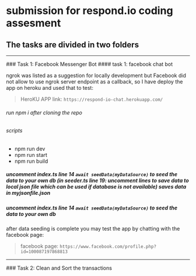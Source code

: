 # submission for respond.io coding assesment 

## The tasks are divided in two folders
<hr>
### Task 1: Facebook Messenger Bot 
#### task 1: facebook chat bot

ngrok was listed as a suggestion for locally development but Facebook did not allow to use ngrok server endpoint as a callback, so I have deploy the app on heroku and used that to test: 
> HeroKU APP link: `https://respond-io-chat.herokuapp.com/`

###### run npm i after cloning the repo
###### scripts 
 -   npm run dev
 -   npm run start
 -   npm run build

##### uncomment index.ts line 14 `await seedData(myDataSource)` to seed the data to your own db (in seeder.ts line 19: uncomment lines to save data to local json file which can be used if database is not available) saves data in myjsonfile.json

##### uncomment index.ts line 14 `await seedData(myDataSource)` to seed the data to your own db
after data seeding is complete you may test the app by chatting with the facebook page:
> facebook page: `https://www.facebook.com/profile.php?id=100087197868813`  

<hr>
### Task 2: Clean and Sort the transactions 